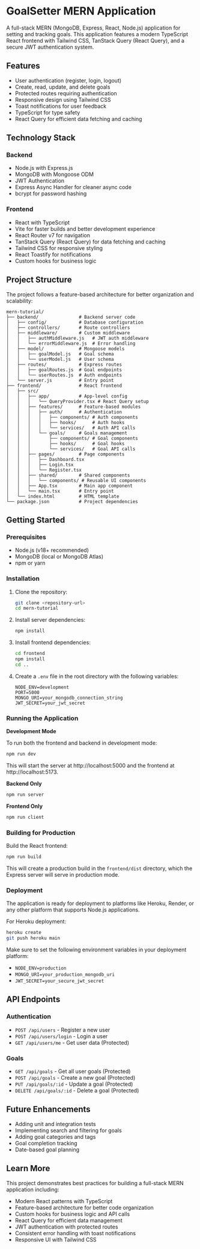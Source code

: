 # GoalSetter MERN Application

A full-stack MERN (MongoDB, Express, React, Node.js) application for setting and tracking goals. This application features a modern TypeScript React frontend with Tailwind CSS, TanStack Query (React Query), and a secure JWT authentication system.

## Features

- User authentication (register, login, logout)
- Create, read, update, and delete goals
- Protected routes requiring authentication
- Responsive design using Tailwind CSS
- Toast notifications for user feedback
- TypeScript for type safety
- React Query for efficient data fetching and caching

## Technology Stack

### Backend
- Node.js with Express.js
- MongoDB with Mongoose ODM
- JWT Authentication
- Express Async Handler for cleaner async code
- bcrypt for password hashing

### Frontend
- React with TypeScript
- Vite for faster builds and better development experience
- React Router v7 for navigation
- TanStack Query (React Query) for data fetching and caching
- Tailwind CSS for responsive styling
- React Toastify for notifications
- Custom hooks for business logic

## Project Structure

The project follows a feature-based architecture for better organization and scalability:

```
mern-tutorial/
├── backend/               # Backend server code
│   ├── config/            # Database configuration
│   ├── controllers/       # Route controllers
│   ├── middleware/        # Custom middleware
│   │   ├── authMiddleware.js   # JWT auth middleware
│   │   └── errorMiddleware.js  # Error handling
│   ├── model/             # Mongoose models
│   │   ├── goalModel.js   # Goal schema
│   │   └── userModel.js   # User schema
│   ├── routes/            # Express routes
│   │   ├── goalRoutes.js  # Goal endpoints
│   │   └── userRoutes.js  # Auth endpoints
│   └── server.js          # Entry point
├── frontend/              # React frontend
│   ├── src/
│   │   ├── app/           # App-level config
│   │   │   └── QueryProvider.tsx # React Query setup
│   │   ├── features/      # Feature-based modules
│   │   │   ├── auth/      # Authentication
│   │   │   │   ├── components/ # Auth components
│   │   │   │   ├── hooks/      # Auth hooks
│   │   │   │   └── services/   # Auth API calls
│   │   │   └── goals/     # Goals management
│   │   │       ├── components/ # Goal components
│   │   │       ├── hooks/      # Goal hooks
│   │   │       └── services/   # Goal API calls
│   │   ├── pages/         # Page components
│   │   │   ├── Dashboard.tsx
│   │   │   ├── Login.tsx
│   │   │   └── Register.tsx
│   │   ├── shared/        # Shared components
│   │   │   └── components/ # Reusable UI components
│   │   ├── App.tsx        # Main app component
│   │   └── main.tsx       # Entry point
│   └── index.html         # HTML template
└── package.json           # Project dependencies
```

## Getting Started

### Prerequisites

- Node.js (v18+ recommended)
- MongoDB (local or MongoDB Atlas)
- npm or yarn

### Installation

1. Clone the repository:
   ```bash
   git clone <repository-url>
   cd mern-tutorial
   ```

2. Install server dependencies:
   ```bash
   npm install
   ```

3. Install frontend dependencies:
   ```bash
   cd frontend
   npm install
   cd ..
   ```

4. Create a `.env` file in the root directory with the following variables:
   ```
   NODE_ENV=development
   PORT=5000
   MONGO_URI=your_mongodb_connection_string
   JWT_SECRET=your_jwt_secret
   ```

### Running the Application

**Development Mode**

To run both the frontend and backend in development mode:
```bash
npm run dev
```

This will start the server at http://localhost:5000 and the frontend at http://localhost:5173.

**Backend Only**
```bash
npm run server
```

**Frontend Only**
```bash
npm run client
```

### Building for Production

Build the React frontend:
```bash
npm run build
```

This will create a production build in the `frontend/dist` directory, which the Express server will serve in production mode.

### Deployment

The application is ready for deployment to platforms like Heroku, Render, or any other platform that supports Node.js applications.

For Heroku deployment:
```bash
heroku create
git push heroku main
```

Make sure to set the following environment variables in your deployment platform:
- `NODE_ENV=production`
- `MONGO_URI=your_production_mongodb_uri`
- `JWT_SECRET=your_secure_jwt_secret`

## API Endpoints

### Authentication
- `POST /api/users` - Register a new user
- `POST /api/users/login` - Login a user
- `GET /api/users/me` - Get user data (Protected)

### Goals
- `GET /api/goals` - Get all user goals (Protected)
- `POST /api/goals` - Create a new goal (Protected)
- `PUT /api/goals/:id` - Update a goal (Protected)
- `DELETE /api/goals/:id` - Delete a goal (Protected)

## Future Enhancements

- Adding unit and integration tests
- Implementing search and filtering for goals
- Adding goal categories and tags
- Goal completion tracking
- Date-based goal planning

## Learn More

This project demonstrates best practices for building a full-stack MERN application including:

- Modern React patterns with TypeScript
- Feature-based architecture for better code organization
- Custom hooks for business logic and API calls
- React Query for efficient data management
- JWT authentication with protected routes
- Consistent error handling with toast notifications
- Responsive UI with Tailwind CSS 